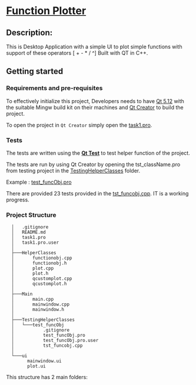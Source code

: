 # [**Function Plotter**](https://github.com/Abdallah2358/Function-Plotter)

## Description:
This is Desktop Application with a simple UI to plot simple functions with support of these operators [ + - * / ^]
Built with QT in C++.


## Getting started
### Requirements and pre-requisites
To effectively initialize this project, Developers needs to have [Qt 5.12](https://www.qt.io/offline-installers) with the suitable Mingw build kit on their machines and [Qt Creator](https://www.qt.io/offline-installers) to build the project.

To open the project in ``Qt Creator`` simply open the [task1.pro](task1.pro).


### Tests
The tests are written using the [**Qt Test**](https://doc.qt.io/qt-5/qttest-index.html) to test helper function of the project. 

The tests are run by using Qt Creator by opening the tst_className.pro from testing project in the [TestingHelperClasses](TestingHelperClasses/) folder.

Example : [test_funcObj.pro](TestingHelperClasses/test_funcObj/test_funcObj.pro)

There are provided 23 tests provided in the [tst_funcobj.cpp](TestingHelperClasses/test_funcObj/tst_funcobj.cpp).
IT is a working progress.

### Project Structure
      │   .gitignore
      │   README.md
      │   task1.pro
      │   task1.pro.user
      │
      ├───HelperClasses
      │       functionobj.cpp
      │       functionobj.h
      │       plot.cpp
      │       plot.h
      │       qcustomplot.cpp
      │       qcustomplot.h
      │
      ├───Main
      │       main.cpp
      │       mainwindow.cpp
      │       mainwindow.h
      │
      ├───TestingHelperClasses
      │   └───test_funcObj
      │           .gitignore
      │           test_funcObj.pro
      │           test_funcObj.pro.user
      │           tst_funcobj.cpp
      │
      └───ui
            mainwindow.ui
            plot.ui

This structure has 2 main folders:

